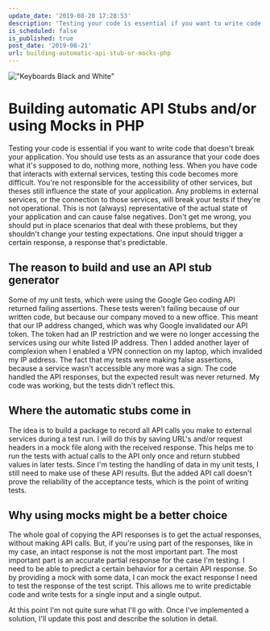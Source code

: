 ```yaml
---
update_date: '2019-08-20 17:28:53'
description: 'Testing your code is essential if you want to write code that doesn''t break your application. Find out how I''m going to use automatic stubs to test the implementation of API''s instead of the actual API calls.'
is_scheduled: false
is_published: true
post_date: '2019-08-21'
url: building-automatic-api-stub-or-mocks-php
---
```


!["Keyboards Black and White"](/images/articles/keyboards-bw.jpeg)
# Building automatic API Stubs and/or using Mocks in PHP
Testing your code is essential if you want to write code that doesn't break your application. You should use tests as an assurance that your code does what it's supposed to do, nothing more, nothing less. When you have code that interacts with external services, testing this code becomes more difficult. You're not responsible for the accessibility of other services, but theses still influence the state of your application. Any problems in external services, or the connection to those services, will break your tests if they're not operational. This is not (always) representative of the actual state of your application and can cause false negatives. Don't get me wrong, you should put in place scenarios that deal with these problems, but they shouldn't change your testing expectations. One input should trigger a certain response, a response that's predictable.

## The reason to build and use an API stub generator
Some of my unit tests, which were using the Google Geo coding API returned failing assertions. These tests weren't failing because of our written code, but because our company moved to a new office. This meant that our IP address changed, which was why Google invalidated our API token. The token had an IP restriction and we were no longer accessing the services using our white listed IP address. Then I added another layer of complexion when I enabled a VPN connection on my laptop, which invalided my IP address. The fact that my tests were making false assertions, because a service wasn't accessible any more was a sign. The code handled the API responses, but the expected result was never returned. My code was working, but the tests didn't reflect this.

## Where the automatic stubs come in
The idea is to build a package to record all API calls you make to external services during a test run. I will do this by saving URL's and/or request headers in a mock file along with the received response. This helps me to run the tests with actual calls to the API only once and return stubbed values in later tests. Since I'm testing the handling of data in my unit tests, I still need to make use of these API results. But the added API call doesn't prove the reliability of the acceptance tests, which is the point of writing tests.

## Why using mocks might be a better choice
The whole goal of copying the API responses is to get the actual responses, without making API calls. But, if you're using part of the responses, like in my case, an intact response is not the most important part. The most important part is an accurate partial response for the case I'm testing. I need to be able to predict a certain behavior for a certain API response. So by providing a mock with some data, I can mock the exact response I need to test the response of the test script. This allows me to write predictable code and write tests for a single input and a single output.

At this point I'm not quite sure what I'll go with. Once I've implemented a solution, I'll update this post and describe the solution in detail.